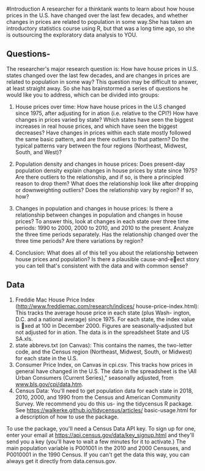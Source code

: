 #Introduction
A researcher for a thinktank wants to learn about how house prices in the U.S. have changed over
the last few decades, and whether changes in prices are related to population in some way.She has
taken an introductory statistics course using R, but that was a long time ago, so she is outsourcing
the exploratory data analysis to YOU.

## Questions-
The researcher's major research question is: How have house prices in U.S. states changed
over the last few decades, and are changes in prices are related to population in some
way? This question may be difficult to answer, at least straight away. So she has brainstormed a
series of questions he would like you to address, which can be divided into groups:

1. House prices over time: How have house prices in the U.S changed since 1975, after
adjusting for in ation (i.e. relative to the CPI?) How have changes in prices varied by state?
Which states have seen the biggest increases in real house prices, and which have seen the
biggest decreases? Have changes in prices within each state mostly followed the same basic
pattern, and are there outliers to that pattern? Do the typical patterns vary between the
four regions (Northeast, Midwest, South, and West)?

2. Population density and changes in house prices: Does present-day population density
explain changes in house prices by state since 1975? Are there outliers to the relationship,
and if so, is there a principled reason to drop them? What does the relationship look like
after dropping or downweighting outliers? Does the relationship vary by region? If so, how?

3. Changes in population and changes in house prices: Is there a relationship between
changes in population and changes in house prices? To answer this, look at changes in each
state over three time periods: 1990 to 2000, 2000 to 2010, and 2010 to the present. Analyze
the three time periods separately. Has the relationship changed over the three time periods?
Are there variations by region?

4. Conclusion: What does all of this tell you about the relationship between house prices and
population? Is there a plausible cause-and-eect story you can tell that's consistent with the
data and with common sense?

## Data
1. Freddie Mac House Price Index (http://www.freddiemac.com/research/indices/
house-price-index.html): This tracks the average house price in each state (plus Wash-
ington, D.C. and a national average) since 1975. For each state, the index value is xed at
100 in December 2000. Figures are seasonally-adjusted but not adjusted for in
ation. The
data is in the spreadsheet State and US SA.xls.
2. state abbrevs.txt (on Canvas): This contains the names, the two-letter code, and the
Census region (Northeast, Midwest, South, or Midwest) for each state in the U.S.
3. Consumer Price Index, on Canvas in cpi.csv. This tracks how prices in general have
changed in the U.S. The data in the spreadsheet is the \All Urban Consumers (Current
Series)," seasonally adjusted, from www.bls.gov/cpi/data.htm.
4. Census Data: You'll need to get population data for each state in 2018, 2010, 2000, and
1990 from the Census and American Community Survey. We recommend you do this us-
ing the tidycensus R package. See https://walkerke.github.io/tidycensus/articles/
basic-usage.html for a description of how to use the package.

To use the package, you'll need a Census Data API key. To sign up for one, enter your email
at https://api.census.gov/data/key_signup.html and they'll send you a key (you'll have
to wait a few minutes for it to activate.) The main population variable is P001001 in the
2010 and 2000 Censuses, and P0010001 in the 1990 Census. If you can't get the data this
way, you can always get it directly from data.census.gov.
